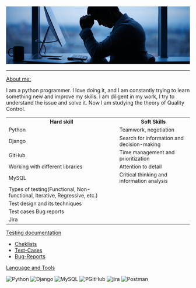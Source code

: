 ![Header](https://github.com/11shingo11/11shingo11/blob/main/assets/SAD-Banner.gif)
<hr>
<ins>About me:</ins>

I am a python programmer. I love doing it, and I am constantly trying to learn something new and improve my skills. 
I am diligent in my work, I try to understand the issue and solve it. 
Now I am studying the theory of Quality Control.

<table>

<tr><th>Hard skill</th><th>Soft Skills</th></tr>
<tr><td>Python</td><td>Teamwork, negotiation</td></tr>
<tr><td>Django</td><td>Search for information and decision-making</td></tr>
<tr><td>GitHub</td><td>Time management and prioritization</td></tr> 
<tr><td>Working with different libraries</td><td>Attention to detail</td></tr> 
<tr><td>MySQL</td><td>Critical thinking and information analysis</td></tr> 
<tr><td>Types of testing(Functional, Non-functional, Iterative, Regressive, etc.)</td><td></td></tr> 
<tr><td>Test design and its techniques</td><td></td></tr> 
<tr><td>Test cases Bug reports</td><td></td></tr> 
<tr><td>Jira</td><td></td></tr>



</table>
<ins>Testing documentation</ins>

- [Cheklists](https://github.com/11shingo11/Cheklists.git)
- [Test-Cases](https://github.com/11shingo11/Test-Cases.git)
- [Bug-Reports](https://github.com/11shingo11/Bugreports)


<ins>Language and Tools</ins>


![Python](https://img.shields.io/badge/Python-483D8B?style=for-the-badge&logo=Python)
![Django](https://img.shields.io/badge/Django-483D8B?style=for-the-badge&logo=Django)
![MySQL](https://img.shields.io/badge/MySQL-483D8B?style=for-the-badge&logo=MySQL)
![PGitHub](https://img.shields.io/badge/GitHub-483D8B?style=for-the-badge&logo=GitHub)
![jira](https://img.shields.io/badge/jira-483D8B?style=for-the-badge&logo=Jira)
![Postman](https://img.shields.io/badge/Postman-483D8B?style=for-the-badge&logo=Postman)
